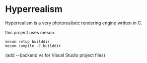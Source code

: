 # Hyperrealism

Hyperrealism is a very photorealistic rendering engine written in C.

this project uses meson.

```
meson setup builddir
meson compile -C builddir
```

(add --backend vs for Visual Studio project files)
